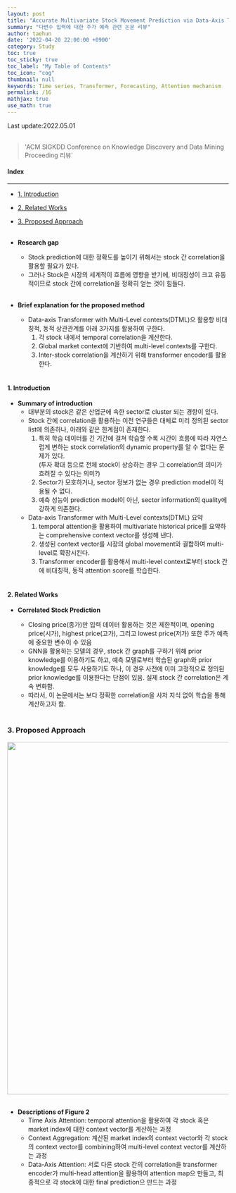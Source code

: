 ```yaml
---
layout: post
title: "Accurate Multivariate Stock Movement Prediction via Data-Axis Transformer with Multi-Level Contexts 리뷰"
summary: "다변수 입력에 대한 주가 예측 관련 논문 리뷰"
author: taehun
date: '2022-04-20 22:00:00 +0900'
category: Study
toc: true
toc_sticky: true
toc_label: "My Table of Contents"
toc_icon: "cog"
thumbnail: null
keywords: Time series, Transformer, Forecasting, Attention mechanism
permalink: /16
mathjax: true
use_math: true
---
```


Last update:2022.05.01<br><br>

> 'ACM SIGKDD Conference on Knowledge Discovery and Data Mining Proceeding 리뷰`

#### Index
---

- [1. Introduction](#1-introduction)
- [2. Related Works](#2-related-works)
- [3. Proposed Approach](#3-proposed-approach)<br><br>

- **Research gap**
  - Stock prediction에 대한 정확도를 높이기 위해서는 stock 간 correlation을 활용할 필요가 있다.
  - 그러나 Stock은 시장의 세계적이 흐름에 영향을 받기에, 비대칭성이 크고 유동적이므로 stock 간에 correlation을 정확히 얻는 것이 힘들다.<br><br>

- **Brief explanation for the proposed method**
  - Data-axis Transformer with Multi-Level contexts(DTML)으 활용항 비대칭적, 동적 상관관계를 아래 3가지를 활용하여 구한다.<br>
    1. 각 stock 내에서 temporal correlation을 계산한다.<br>
    2. Global market context에 기반하여 multi-level contexts를 구한다.<br>
    3. Inter-stock correlation을 계산하기 위해 transformer encoder를 활용한다.<br><br>
  
#### **1. Introduction**

- **Summary of introduction**
  - 대부분의 stock은 같은 산업군에 속한 sector로 cluster 되는 경향이 있다.<br>
  - Stock 간에 correlation을 활용하는 이전 연구들은 대체로 미리 정의된 sector list에 의존하나, 아래와 같은 한계점이 존재한다.<br>
    1. 특히 학습 데이터를 긴 기간에 걸쳐 학습할 수록 시간이 흐름에 따라 자연스럽게 변하는 stock correlation의 dynamic property를 알 수 없다는 문제가 있다.<br>
      (투자 확대 등으로 전체 stock이 상승하는 경우 그 correlation의 의미가 흐려질 수 있다는 의미?)<br>
    2. Sector가 모호하거나, sector 정보가 없는 경우 prediction model이 적용될 수 없다.<br>
    3. 예측 성능이 prediction model이 아닌, sector information의 quality에 강하게 의존한다.<br>
  - Data-axis Transformer with Multi-Level contexts(DTML) 요약<br>
    1. temporal attention을 활용하여 multivariate historical price를 요약하는 comprehensive context vector를 생성해 낸다.<br>
    2. 생성된 context vector를 시장의 global movement와 결합하여 multi-level로 확장시킨다.<br>
    3. Transformer encoder를 활용해서 multi-level context로부터 stock 간에 비대칭적, 동적 attention score를 학습한다.<br><br>


#### **2. Related Works**

- **Correlated Stock Prediction**

  - Closing price(종가)만 입력 데이터 활용하는 것은 제한적이며, opening price(시가), highest price(고가), 그리고 lowest price(저가) 또한 주가 예측에 중요한 변수이 수 있음<br>
  - GNN을 활용하는 모델의 경우, stock 간 graph를 구하기 위해 prior knowledge를 이용하기도 하고, 예측 모델로부터 학습된 graph와 prior knowledge를 모두 사용하기도 하나, 이 경우 사전에 이미 고정적으로 정의된 prior knowledge를 이용한다는 단점이 있음. 실제 stock 간 correlation은 계속 변화함.<br>
  - 따라서, 이 논문에서는 보다 정확한 correlation을 사저 지식 없이 학습을 통해 계산하고자 함.<br><br>

### **3. Proposed Approach**

<center>
  <img src="https://user-images.githubusercontent.com/86653075/165923568-49c9d7b5-f680-497a-966f-071e522cfce9.png" style width="800";height="auto";>
</center>

<br>

- **Descriptions of Figure 2**
  - Time Axis Attention: temporal attention을 활용하여 각 stock 혹은 market index에 대한 context vector를 계산하는 과정<br>
  - Context Aggregation: 계산된 market index의 context vector와 각 stock의 context vector를 combining하여 multi-level context vector를 계산하는 과정<br>
  - Data-Axis Attention: 서로 다른 stock 간의 correlation을 transformer encoder가 multi-head attention을 활용하여 attention map으 만들고, 최종적으로 각 stock에 대한 final prediction으 만드는 과정<br><br>


<br>

